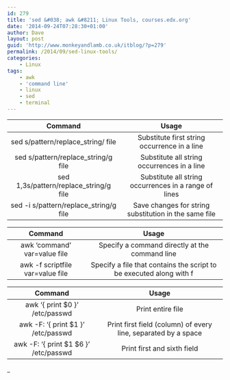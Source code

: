 ```yaml
---
id: 279
title: 'sed &#038; awk &#8211; Linux Tools, courses.edx.org'
date: '2014-09-24T07:28:30+01:00'
author: Dave
layout: post
guid: 'http://www.monkeyandlamb.co.uk/itblog/?p=279'
permalink: /2014/09/sed-linux-tools/
categories:
    - Linux
tags:
    - awk
    - 'command line'
    - linux
    - sed
    - terminal
---
```


| **Command** | **Usage** |
|:-:|:-:|
| sed s/pattern/replace\_string/ file | Substitute first string occurrence in a line |
| sed s/pattern/replace\_string/g file | Substitute all string occurrences in a line |
| sed 1,3s/pattern/replace\_string/g file | Substitute all string occurrences in a range of lines |
| sed -i s/pattern/replace\_string/g file | Save changes for string substitution in the same file |

| **Command** | **Usage** |
|:-:|:-:|
| awk ‘command’ var=value file | Specify a command directly at the command line |
| awk -f scriptfile var=value file | Specify a file that contains the script to be executed along with f |

| **Command** | **Usage** |
|:-:|:-:|
| awk ‘{ print $0 }’ /etc/passwd | Print entire file |
| awk -F: ‘{ print $1 }’ /etc/passwd | Print first field (column) of every line, separated by a space |
| awk -F: ‘{ print $1 $6 }’ /etc/passwd | Print first and sixth field |

\_